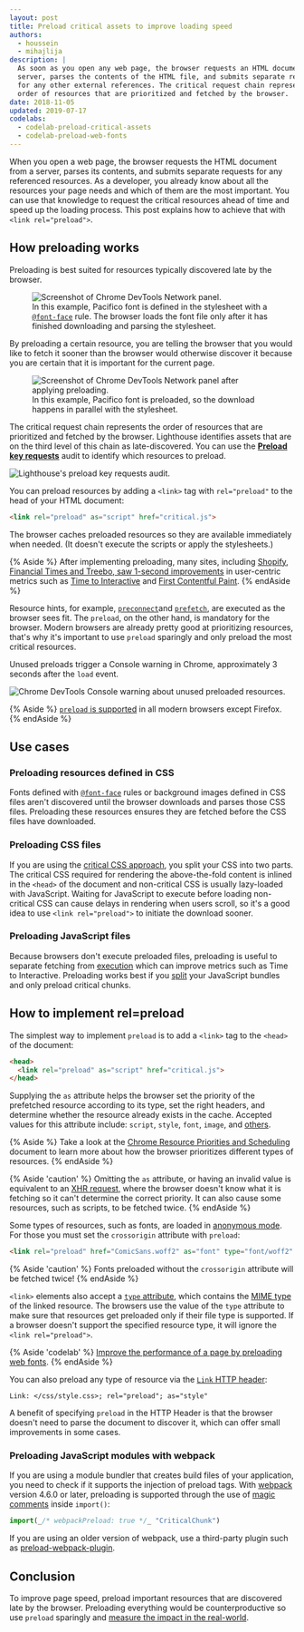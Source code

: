 ```yaml
---
layout: post
title: Preload critical assets to improve loading speed
authors:
  - houssein
  - mihajlija
description: |
  As soon as you open any web page, the browser requests an HTML document from a
  server, parses the contents of the HTML file, and submits separate requests
  for any other external references. The critical request chain represents the
  order of resources that are prioritized and fetched by the browser.
date: 2018-11-05
updated: 2019-07-17
codelabs:
  - codelab-preload-critical-assets
  - codelab-preload-web-fonts
---
```


When you open a web page, the browser requests the HTML document from a server, parses its contents, and submits separate requests for any referenced resources. As a developer, you already know about all the resources your page needs and which of them are the most important. You can use that knowledge to request the critical resources ahead of time and speed up the loading process. This post explains how to achieve that with `<link rel="preload">`.

## How preloading works

Preloading is best suited for resources typically discovered late by the browser.

<figure class="w-figure">
<img src="./network-waterfall-before.png" alt="Screenshot of Chrome DevTools Network panel.">
<figcaption class="w-figcaption">In this example, Pacifico font is defined in the stylesheet with a <a href="https://developers.google.com/web/fundamentals/performance/optimizing-content-efficiency/webfont-optimization#defining_a_font_family_with_font-face)"><code>@font-face</code></a> rule. The browser loads the font file only after it has finished downloading and parsing the stylesheet.</figcaption>
</figure>

By preloading a certain resource, you are telling the browser that you would like to fetch it sooner than the browser would otherwise discover it because you are certain that it is important for the current page.

<figure class="w-figure">
<img src="./network-waterfall-after.png" alt="Screenshot of Chrome DevTools Network panel after applying preloading.">
<figcaption class="w-figcaption">In this example, Pacifico font is preloaded, so the download happens in parallel with the stylesheet.</figcaption>
</figure>

The critical request chain represents the order of resources that are prioritized and fetched by the browser. Lighthouse identifies assets that are on the third level of this chain as late-discovered. You can use the [**Preload key requests**](/uses-rel-preload) audit to identify which resources to preload.

<img class="w-screenshot" src="./preload-requests.png" alt="Lighthouse's preload key requests audit.">

You can preload resources by adding a `<link>` tag with `rel="preload"` to the head of your HTML document:

```html
<link rel="preload" as="script" href="critical.js">
```

The browser caches preloaded resources so they are available immediately when needed. (It doesn't execute the scripts or apply the stylesheets.)

{% Aside %}
After implementing preloading, many sites, including [Shopify, Financial Times and Treebo, saw 1-second improvements](https://medium.com/reloading/preload-prefetch-and-priorities-in-chrome-776165961bbf) in user-centric metrics such as [Time to Interactive](/interactive) and [First Contentful Paint](/first-contentful-paint).
{% endAside %}

Resource hints, for example, [`preconnect`](/preconnect-and-dns-prefetch)and [`prefetch`](/link-prefetch), are executed as the browser sees fit. The `preload`, on the other hand, is mandatory for the browser. Modern browsers are already pretty good at prioritizing resources, that's why it's important to use `preload` sparingly and only preload the most critical resources.

Unused preloads trigger a Console warning in Chrome, approximately 3 seconds after the `load` event.

<img class="w-screenshot" src="./console-warning.png" alt="Chrome DevTools Console warning about unused preloaded resources.">

{% Aside %}
[`preload` is supported](https://developer.mozilla.org/en-US/docs/Web/HTML/Preloading_content#Browser_compatibility) in all modern browsers except Firefox.
{% endAside %}

## Use cases

### Preloading resources defined in CSS

Fonts defined with [`@font-face`](https://developers.google.com/web/fundamentals/performance/optimizing-content-efficiency/webfont-optimization#defining_a_font_family_with_font-face) rules or background images defined in CSS files aren't discovered until the browser downloads and parses those CSS files. Preloading these resources ensures they are fetched before the CSS files have downloaded.

### Preloading CSS files

If you are using the [critical CSS approach](/extract-critical-css), you split your CSS into two parts. The critical CSS required for rendering the above-the-fold content is inlined in the `<head>` of the document and non-critical CSS is usually lazy-loaded with JavaScript. Waiting for JavaScript to execute before loading non-critical CSS can cause delays in rendering when users scroll, so it's a good idea to use `<link rel="preload">` to initiate the download sooner.

### Preloading JavaScript files

Because browsers don't execute preloaded files, preloading is useful to separate fetching from [execution](/bootup-time) which can improve metrics such as Time to Interactive. Preloading works best if you [split](/reduce-javascript-payloads-with-code-splitting) your JavaScript bundles and only preload critical chunks.

## How to implement rel=preload

The simplest way to implement `preload` is to add a `<link>` tag to the `<head>` of the document:

```html
<head>
  <link rel="preload" as="script" href="critical.js">
</head>
```

Supplying the `as` attribute helps the browser set the priority of the prefetched resource according to its type, set the right headers, and determine whether the resource already exists in the cache. Accepted values for this attribute include: `script`, `style`, `font`, `image`, and [others](https://developer.mozilla.org/en-US/docs/Web/HTML/Element/link#Attributes).

{% Aside %}
Take a look at the [Chrome Resource Priorities and Scheduling](https://docs.google.com/document/d/1bCDuq9H1ih9iNjgzyAL0gpwNFiEP4TZS-YLRp_RuMlc/edit) document to learn more about how the browser prioritizes different types of resources.
{% endAside %}

{% Aside 'caution' %}
Omitting the `as` attribute, or having an invalid value is equivalent to an [XHR request,](https://developer.mozilla.org/en-US/docs/Web/API/XMLHttpRequest) where the browser doesn't know what it is fetching so it can't determine the correct priority. It can also cause some resources, such as scripts, to be fetched twice.
{% endAside %}

Some types of resources, such as fonts, are loaded in [anonymous mode](https://www.w3.org/TR/css-fonts-3/#font-fetching-requirements). For those you must set the `crossorigin` attribute with `preload`:

```html
<link rel="preload" href="ComicSans.woff2" as="font" type="font/woff2" crossorigin>
```

{% Aside 'caution' %}
Fonts preloaded without the `crossorigin` attribute will be fetched twice!
{% endAside %}

`<link>` elements also accept a [`type` attribute](https://developer.mozilla.org/en-US/docs/Web/HTML/Element/link#attr-type), which contains the [MIME type](https://developer.mozilla.org/en-US/docs/Web/HTTP/Basics_of_HTTP/MIME_types) of the linked resource. The browsers use the value of the `type` attribute to make sure that resources get preloaded only if their file type is supported. If a browser doesn't support the specified resource type, it will ignore the `<link rel="preload">`.

{% Aside 'codelab' %}
[Improve the performance of a page by preloading web fonts](/codelab-preload-web-fonts).
{% endAside %}

You can also preload any type of resource via the [`Link` HTTP header](https://developer.mozilla.org/en-US/docs/Web/HTTP/Headers/Link):

`Link: </css/style.css>; rel="preload"; as="style"`

A benefit of specifying `preload` in the HTTP Header is that the browser doesn't need to parse the document to discover it, which can offer small improvements in some cases.

### Preloading JavaScript modules with webpack

If you are using a module bundler that creates build files of your application, you need to check if it supports the injection of preload tags. With [webpack](https://webpack.js.org/) version 4.6.0 or later, preloading is supported through the use of [magic comments](https://webpack.js.org/api/module-methods/#magic-comments) inside `import()`:

```js
import(_/* webpackPreload: true */_ "CriticalChunk")
```

If you are using an older version of webpack, use a third-party plugin such as [preload-webpack-plugin](https://github.com/GoogleChromeLabs/preload-webpack-plugin).

## Conclusion

To improve page speed, preload important resources that are discovered late by the browser. Preloading everything would be counterproductive so use `preload` sparingly and [measure the impact in the real-world](/fast#measure-performance-in-the-field).
